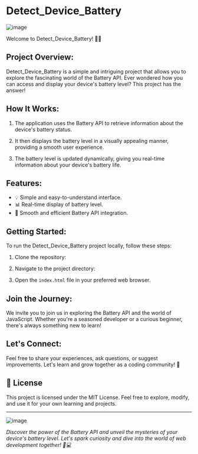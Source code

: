 # Detect_Device_Battery

![image](https://github.com/stuti-singh-in/NoviceJS-Starters/assets/121602275/7d182b64-9978-412e-8969-62c16f13fe88)

Welcome to Detect_Device_Battery! 🕵️‍♂️

## Project Overview:

Detect_Device_Battery is a simple and intriguing project that allows you to explore the fascinating world of the Battery API. Ever wondered how you can access and display your device's battery level? This project has the answer!

## How It Works:

1. The application uses the Battery API to retrieve information about the device's battery status.

2. It then displays the battery level in a visually appealing manner, providing a smooth user experience.

3. The battery level is updated dynamically, giving you real-time information about your device's battery life.

## Features:

- 💡 Simple and easy-to-understand interface.
- 📊 Real-time display of battery level.
- 🚀 Smooth and efficient Battery API integration.

## Getting Started:

To run the Detect_Device_Battery project locally, follow these steps:

1. Clone the repository:

2. Navigate to the project directory:

3. Open the `index.html` file in your preferred web browser.

## Join the Journey:

We invite you to join us in exploring the Battery API and the world of JavaScript. Whether you're a seasoned developer or a curious beginner, there's always something new to learn!

## Let's Connect:

Feel free to share your experiences, ask questions, or suggest improvements. Let's learn and grow together as a coding community! 🌟

## 📝 License

This project is licensed under the MIT License. Feel free to explore, modify, and use it for your own learning and projects.

---

![image](https://github.com/stuti-singh-in/NoviceJS-Starters/assets/121602275/642c436e-5600-45e7-9d05-a8be00f0267e)

_Discover the power of the Battery API and unveil the mysteries of your device's battery level. Let's spark curiosity and dive into the world of web development together! 🚀💻_

